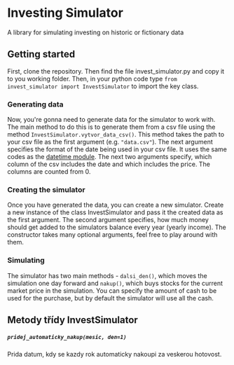 # Investing Simulator
 A library for simulating investing on historic or fictionary data
 
 ## Getting started
 First, clone the repository. Then find the file invest_simulator.py and copy it to you working folder.
 Then, in your python code type `from invest_simulator import InvestSimulator` to import the key class.
 
 ### Generating data
 Now, you're gonna need to generate data for the simulator to work with. The main method to do this
 is to generate them from a csv file using the method `InvestSimulator.vytvor_data_csv()`. This method takes
 the path to your csv file as the first argument (e.g. `"data.csv"`). The next argument specifies the format of
 the date being used in your csv file. It uses the same codes as the [datetime module](https://docs.python.org/3/library/datetime.html#strftime-and-strptime-format-codes). The next two arguments specify, which column of the csv includes the date and which includes the price.
 The columns are counted from 0.
 
 ### Creating the simulator
 Once you have generated the data, you can create a new simulator. Create a new instance of the class
 InvestSimulator and pass it the created data as the first argument. The second argument specifies, how much
 money should get added to the simulators balance every year (yearly income). The constructor takes many
 optional arguments, feel free to play around with them.
 
 ### Simulating
 The simulator has two main methods - `dalsi_den()`, which moves the simulation one day forward
 and `nakup()`, which buys stocks for the current market price in the simulation. You can specify the
 amount of cash to be used for the purchase, but by default the simulator will use all the cash.
 
 ## Metody třídy InvestSimulator
 
 ##### `pridej_automaticky_nakup(mesic, den=1)`
 Prida datum, kdy se kazdy rok automaticky nakoupi za veskerou hotovost.
 
